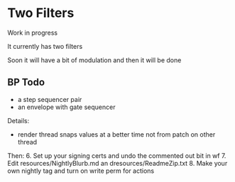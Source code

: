 # Two Filters

Work in progress

It currently has two filters

Soon it will have a bit of modulation and then it will be done

## BP Todo

- a step sequencer pair
- an envelope with gate sequencer

Details:
- render thread snaps values at a better time not from patch on other thread

Then:
6. Set up your signing certs and undo the commented out bit in wf
7. Edit resources/NightlyBlurb.md an dresources/ReadmeZip.txt
8. Make your own nightly tag and turn on write perm for actions
